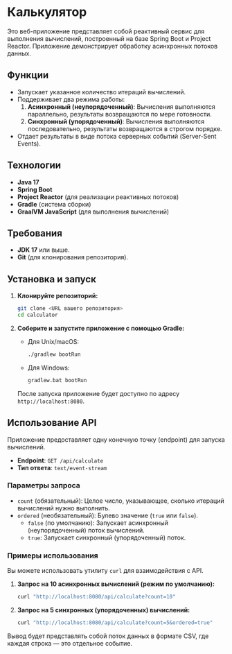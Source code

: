 # Калькулятор

Это веб-приложение представляет собой реактивный сервис для выполнения вычислений, построенный на базе Spring Boot и Project Reactor. Приложение демонстрирует обработку асинхронных потоков данных.

## Функции

*   Запускает указанное количество итераций вычислений.
*   Поддерживает два режима работы:
    1.  **Асинхронный (неупорядоченный)**: Вычисления выполняются параллельно, результаты возвращаются по мере готовности.
    2.  **Синхронный (упорядоченный)**: Вычисления выполняются последовательно, результаты возвращаются в строгом порядке.
*   Отдает результаты в виде потока серверных событий (Server-Sent Events).

## Технологии

*   **Java 17**
*   **Spring Boot**
*   **Project Reactor** (для реализации реактивных потоков)
*   **Gradle** (система сборки)
*   **GraalVM JavaScript** (для выполнения вычислений)

## Требования

*   **JDK 17** или выше.
*   **Git** (для клонирования репозитория).

## Установка и запуск

1.  **Клонируйте репозиторий:**
    ```bash
    git clone <URL вашего репозитория>
    cd calculator
    ```

2.  **Соберите и запустите приложение с помощью Gradle:**
    *   Для Unix/macOS:
        ```bash
        ./gradlew bootRun
        ```
    *   Для Windows:
        ```bash
        gradlew.bat bootRun
        ```

    После запуска приложение будет доступно по адресу `http://localhost:8080`.

## Использование API

Приложение предоставляет одну конечную точку (endpoint) для запуска вычислений.

*   **Endpoint**: `GET /api/calculate`
*   **Тип ответа**: `text/event-stream`

### Параметры запроса

*   `count` (обязательный): Целое число, указывающее, сколько итераций вычислений нужно выполнить.
*   `ordered` (необязательный): Булево значение (`true` или `false`).
    *   `false` (по умолчанию): Запускает асинхронный (неупорядоченный) поток вычислений.
    *   `true`: Запускает синхронный (упорядоченный) поток.

### Примеры использования

Вы можете использовать утилиту `curl` для взаимодействия с API.

1.  **Запрос на 10 асинхронных вычислений (режим по умолчанию):**
    ```bash
    curl "http://localhost:8080/api/calculate?count=10"
    ```

2.  **Запрос на 5 синхронных (упорядоченных) вычислений:**
    ```bash
    curl "http://localhost:8080/api/calculate?count=5&ordered=true"
    ```

Вывод будет представлять собой поток данных в формате CSV, где каждая строка — это отдельное событие.
